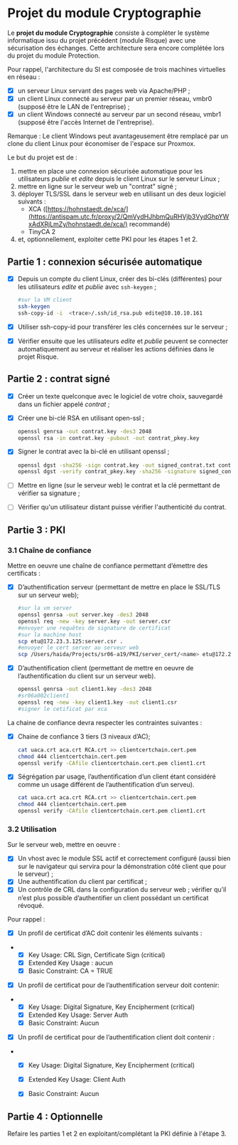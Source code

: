 # Projet du module Cryptographie 

Le **projet du module Cryptographie** consiste à compléter le système informatique issu du projet précédent (module Risque) avec une sécurisation des échanges. Cette architecture sera encore complétée lors du projet du module Protection.

Pour rappel, l'architecture du SI est composée de trois machines virtuelles en réseau :

* [x]  un serveur Linux servant des pages web via Apache/PHP ;
* [x]  un client Linux connecté au serveur par un premier réseau, vmbr0 (supposé être le LAN de l'entreprise) ;
* [x]  un client Windows connecté au serveur par un second réseau, vmbr1 (supposé être l'accès Internet de l'entreprise).

Remarque : Le client Windows peut avantageusement être remplacé par un clone du client Linux pour économiser de l'espace sur Proxmox.

Le but du projet est de :

1. mettre en place une connexion sécurisée automatique pour les utilisateurs *publie* et *edite* depuis le client Linux sur le serveur Linux ;
2. mettre en ligne sur le serveur web un "contrat" signé ;
3. déployer TLS/SSL dans le serveur web en utilisant un des deux logiciel suivants :
   - XCA ([https://hohnstaedt.de/xca/](https://antispam.utc.fr/proxy/2/QmVydHJhbmQuRHVjb3VydGhpYWxAdXRjLmZy/hohnstaedt.de/xca/) recommandé)
   - TinyCA 2
4. et, optionnellement, exploiter cette PKI pour les étapes 1 et 2.

## **Partie 1 : connexion sécurisée automatique**

* [x] Depuis un compte du client Linux, créer des bi-clés (différentes) pour les utilisateurs *edite* et *publie* avec `ssh-keygen` ;

  ```bash
  #sur la VM client
  ssh-keygen
  ssh-copy-id -i  <trace>/.ssh/id_rsa.pub edite@10.10.10.161
  ```

* [x] Utiliser ssh-copy-id pour transférer les clés concernées sur le serveur ;

* [x] Vérifier ensuite que les utilisateurs *edite* et *publie* peuvent se connecter automatiquement au serveur et réaliser les actions définies dans le projet Risque.

## **Partie 2 : contrat signé**

* [x] Créer un texte quelconque avec le logiciel de votre choix, sauvegardé dans un fichier appelé *contrat* ;

* [x] Créer une bi-clé RSA en utilisant open-ssl ;

  ```bash
  openssl genrsa -out contrat.key -des3 2048
  openssl rsa -in contrat.key -pubout -out contrat_pkey.key
  ```

* [x] Signer le contrat avec la bi-clé en utilisant openssl ;

  ```bash
  openssl dgst -sha256 -sign contrat.key -out signed_contrat.txt contrat.txt
  openssl dgst -verify contrat_pkey.key -sha256 -signature signed_contrat.txt contrat.txt 
  ```

* [ ] Mettre en ligne (sur le serveur web) le contrat et la clé permettant de vérifier sa signature ;

* [ ]  Vérifier qu'un utilisateur distant puisse vérifier l'authenticité du contrat.



## **Partie 3 : PKI**

### 3.1 Chaîne de confiance

Mettre en oeuvre une chaîne de confiance permettant d’émettre des certificats :

* [x] D’authentification serveur (permettant de mettre en place le SSL/TLS sur un serveur web);

  ```bash
  #sur la vm server
  openssl genrsa -out server.key -des3 2048
  openssl req -new -key server.key -out server.csr
  #envoyer une requêtes de signature de certificat
  #sur la machine host
  scp etu@172.23.3.125:server.csr .
  #envoyer le cert server au serveur web
  scp /Users/haida/Projects/sr06-a19/PKI/server_cert/<name> etu@172.23.3.125:/home/etu
  ```

* [x] D’authentification client (permettant de mettre en oeuvre de l’authentification du client sur un serveur web).

  ```bash
  openssl genrsa -out client1.key -des3 2048 
  #sr06a002client1
  openssl req -new -key client1.key -out client1.csr
  #signer le cetificat par xca
  ```

  

La chaine de confiance devra respecter les contraintes suivantes :

* [x] Chaine de confiance 3 tiers (3 niveaux d’AC);

  ```bash
  cat uaca.crt aca.crt RCA.crt >> clientcertchain.cert.pem
  chmod 444 clientcertchain.cert.pem 
  openssl verify -CAfile clientcertchain.cert.pem client1.crt
  ```

* [x] Ségrégation par usage, l’authentification d’un client étant considéré comme un usage différent de l’authentification d’un serveu).

  ```bash
  cat uaca.crt aca.crt RCA.crt >> clientcertchain.cert.pem
  chmod 444 clientcertchain.cert.pem 
  openssl verify -CAfile clientcertchain.cert.pem client1.crt
  ```

### 3.2 Utilisation

Sur le serveur web, mettre en oeuvre :

* [x]  Un vhost avec le module SSL actif et correctement configuré (aussi bien sur le navigateur qui servira pour la démonstration côté client que pour le serveur) ;
* [x]  Une authentification du client par certificat ;
* [x]  Un contrôle de CRL dans la configuration du serveur web ; vérifier qu’il n’est plus possible d’authentifier un client possédant un certificat révoqué.

Pour rappel :

* [x]  Un profil de certificat d’AC doit contenir les éléments suivants :

- * [x]  Key Usage: CRL Sign, Certificate Sign (critical)
  * [x]  Extended Key Usage : aucun
  * [x]  Basic Constraint: CA = TRUE

* [x]  Un profil de certificat pour de l’authentification serveur doit contenir:

- * [x]  Key Usage: Digital Signature, Key Encipherment (critical)
  * [x]  Extended Key Usage: Server Auth
  * [x]  Basic Constraint: Aucun

* [x]  Un profil de certificat pour de l’authentification client doit contenir :

- * [x]  Key Usage: Digital Signature, Key Encipherment (critical)
  * [x]  Extended Key Usage: Client Auth
  * [x]  Basic Constraint: Aucun



## **Partie 4 : Optionnelle**

Refaire les parties 1 et 2 en exploitant/complétant la PKI définie à l'étape 3.